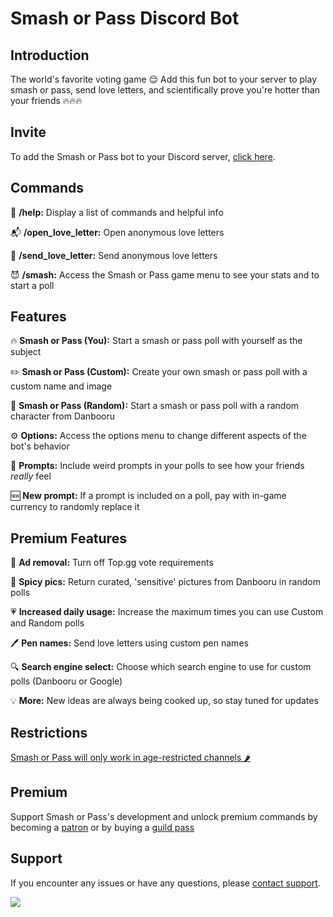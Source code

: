 # Smash or Pass Discord Bot

## Introduction
The world's favorite voting game 😌 Add this fun bot to your server to play smash or pass, send love letters, and scientifically prove you're hotter than your friends 🔥🔥🔥

## Invite
To add the Smash or Pass bot to your Discord server, [click here](https://discord.com/api/oauth2/authorize?client_id=912882119276109844&permissions=2147493888&scope=bot+applications.commands).

## Commands
📖 **/help:** Display a list of commands and helpful info

📬 **/open_love_letter:** Open anonymous love letters

💌 **/send_love_letter:** Send anonymous love letters

😈 **/smash:** Access the Smash or Pass game menu to see your stats and to start a poll

## Features
🔥 **Smash or Pass (You):** Start a smash or pass poll with yourself as the subject

✏️ **Smash or Pass (Custom):** Create your own smash or pass poll with a custom name and image

🎲 **Smash or Pass (Random):** Start a smash or pass poll with a random character from Danbooru

⚙️ **Options:** Access the options menu to change different aspects of the bot's behavior

🤡 **Prompts:** Include weird prompts in your polls to see how your friends *really* feel

🆕 **New prompt:** If a prompt is included on a poll, pay with in-game currency to randomly replace it

## Premium Features
🚫 **Ad removal:** Turn off Top.gg vote requirements

🍑 **Spicy pics:** Return curated, 'sensitive' pictures from Danbooru in random polls

💗 **Increased daily usage:** Increase the maximum times you can use Custom and Random polls

🖊️ **Pen names:** Send love letters using custom pen names

🔍 **Search engine select:** Choose which search engine to use for custom polls (Danbooru or Google)

💡 **More:** New ideas are always being cooked up, so stay tuned for updates

## Restrictions

[Smash or Pass will only work in age-restricted channels 🌶️](https://support.discord.com/hc/en-us/articles/115000084051-Age-Restricted-Channels-and-Content)

## Premium
Support Smash or Pass's development and unlock premium commands by becoming a [patron](https://www.patreon.com/smashorpass) or by buying a [guild pass](https://discord.com/application-directory/912882119276109844/store)

## Support
If you encounter any issues or have any questions, please [contact support](https://discord.gg/SUyXYV9BN6).

<a href="https://top.gg/bot/912882119276109844">
  <img src="https://top.gg/api/widget/912882119276109844.svg">
</a>
